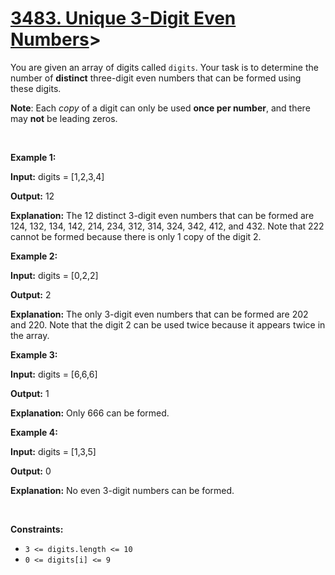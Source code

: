 <h1><div class="flex items-start gap-2"><div class="text-title-large font-semibold text-text-primary dark:text-text-primary"><a class="no-underline hover:text-blue-s dark:hover:text-dark-blue-s truncate cursor-text whitespace-normal hover:!text-[inherit]" href="https://leetcode.com/problems/unique-3-digit-even-numbers/description//">3483. Unique 3-Digit Even Numbers</a>></div></div></h1>

<div><div class="elfjS" data-track-load="description_content"><p>You are given an array of digits called <code>digits</code>. Your task is to determine the number of <strong>distinct</strong> three-digit even numbers that can be formed using these digits.</p>

<p><strong>Note</strong>: Each <em>copy</em> of a digit can only be used <strong>once per number</strong>, and there may <strong>not</strong> be leading zeros.</p>

<p>&nbsp;</p>
<p><strong class="example">Example 1:</strong></p>

<div class="example-block">
<p><strong>Input:</strong> <span class="example-io">digits = [1,2,3,4]</span></p>

<p><strong>Output:</strong> <span class="example-io">12</span></p>

<p><strong>Explanation:</strong> The 12 distinct 3-digit even numbers that can be formed are 124, 132, 134, 142, 214, 234, 312, 314, 324, 342, 412, and 432. Note that 222 cannot be formed because there is only 1 copy of the digit 2.</p>
</div>

<p><strong class="example">Example 2:</strong></p>

<div class="example-block">
<p><strong>Input:</strong> <span class="example-io">digits = [0,2,2]</span></p>

<p><strong>Output:</strong> <span class="example-io">2</span></p>

<p><strong>Explanation:</strong> The only 3-digit even numbers that can be formed are 202 and 220. Note that the digit 2 can be used twice because it appears twice in the array.</p>
</div>

<p><strong class="example">Example 3:</strong></p>

<div class="example-block">
<p><strong>Input:</strong> <span class="example-io">digits = [6,6,6]</span></p>

<p><strong>Output:</strong> <span class="example-io">1</span></p>

<p><strong>Explanation:</strong> Only 666 can be formed.</p>
</div>

<p><strong class="example">Example 4:</strong></p>

<div class="example-block">
<p><strong>Input:</strong> <span class="example-io">digits = [1,3,5]</span></p>

<p><strong>Output:</strong> <span class="example-io">0</span></p>

<p><strong>Explanation:</strong> No even 3-digit numbers can be formed.</p>
</div>

<p>&nbsp;</p>
<p><strong>Constraints:</strong></p>

<ul>
	<li><code>3 &lt;= digits.length &lt;= 10</code></li>
	<li><code>0 &lt;= digits[i] &lt;= 9</code></li>
</ul>
</div></div>